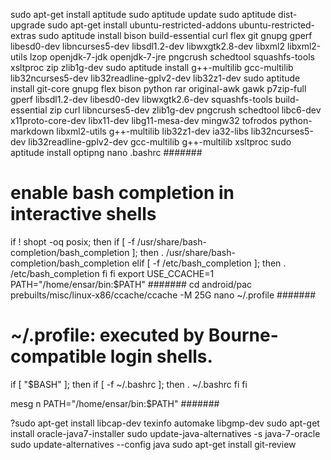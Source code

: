 sudo apt-get install aptitude
sudo aptitude update 
sudo aptitude dist-upgrade
sudo apt-get install ubuntu-restricted-addons ubuntu-restricted-extras 
sudo aptitude install bison build-essential curl flex git gnupg gperf libesd0-dev libncurses5-dev libsdl1.2-dev libwxgtk2.8-dev libxml2 libxml2-utils lzop openjdk-7-jdk openjdk-7-jre pngcrush schedtool squashfs-tools xsltproc zip zlib1g-dev
sudo aptitude install g++-multilib gcc-multilib lib32ncurses5-dev lib32readline-gplv2-dev lib32z1-dev 
sudo aptitude install git-core gnupg flex bison python rar original-awk gawk p7zip-full gperf libsdl1.2-dev libesd0-dev libwxgtk2.6-dev squashfs-tools build-essential zip curl libncurses5-dev zlib1g-dev pngcrush schedtool libc6-dev x11proto-core-dev libx11-dev libg11-mesa-dev mingw32 tofrodos python-markdown libxml2-utils g++-multilib lib32z1-dev ia32-libs lib32ncurses5-dev lib32readline-gplv2-dev gcc-multilib g++-multilib xsltproc
sudo aptitude install optipng
nano .bashrc 
#######
# enable bash completion in interactive shells
if ! shopt -oq posix; then
  if [ -f /usr/share/bash-completion/bash_completion ]; then
    . /usr/share/bash-completion/bash_completion
  elif [ -f /etc/bash_completion ]; then
    . /etc/bash_completion
  fi
fi
export USE_CCACHE=1
PATH="/home/ensar/bin:$PATH"
#######
cd android/pac
prebuilts/misc/linux-x86/ccache/ccache -M 25G
nano ~/.profile
#######
# ~/.profile: executed by Bourne-compatible login shells.

if [ "$BASH" ]; then
  if [ -f ~/.bashrc ]; then
    . ~/.bashrc
  fi
fi

mesg n
PATH="/home/ensar/bin:$PATH"
#######

?sudo apt-get install libcap-dev texinfo automake libgmp-dev
sudo apt-get install oracle-java7-installer
sudo update-java-alternatives -s java-7-oracle
sudo update-alternatives --config java
sudo apt-get install git-review

